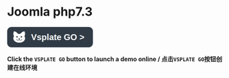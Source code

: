 # Joomla php7.3

<a href="https://www.vsplate.com/?docker-compose=https://github.com/vsplate/dcenvs/joomla/php7.3"><img alt="VSPLATE GO" src="https://raw.githubusercontent.com/vsplate/images/master/vsgo_btn.png" width="200px"></a>

**Click the `VSPLATE GO` button to launch a demo online / 点击`VSPLATE GO`按钮创建在线环境**